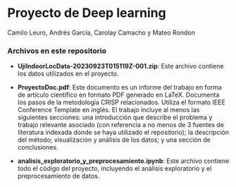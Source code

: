 # Proyecto de Deep learning
Camilo Leuro, Andrés García, Carolay Camacho y Mateo Rondon 

### Archivos en este repositorio

- **UjiIndoorLocData-20230923T015119Z-001.zip**: Este archivo contiene los datos utilizados en el proyecto.

- **ProyectoDoc.pdf**: Este documento es un informe del trabajo en forma de artículo científico en formato PDF generado en LaTeX. Documenta los pasos de la metodología CRISP relacionados. Utiliza el formato IEEE Conference Template en inglés. El trabajo incluye al menos las siguientes secciones: una introducción que describe el problema y trabajo relevante asociado (con referencia a no menos de 3 fuentes de literatura indexada donde se haya utilizado el repositorio); la descripción del método; visualización y análisis de los datos; y una sección de conclusiones.

- **analisis_exploratorio_y_preprocesamiento.ipynb**: Este archivo contiene todo el código del proyecto, incluyendo el análisis exploratorio y el preprocesamiento de datos.
